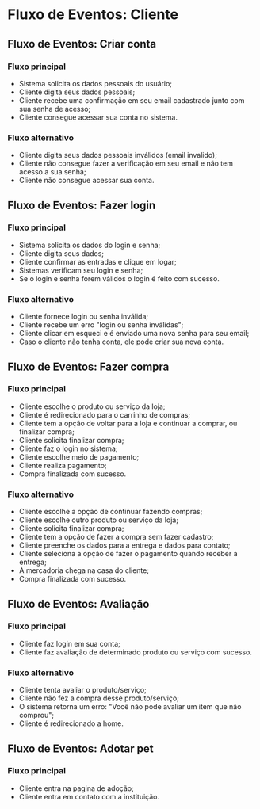 # Fluxo de Eventos: Cliente

## Fluxo de Eventos: Criar conta

### Fluxo principal

* Sistema solicita os dados pessoais do usuário;
* Cliente digita seus dados pessoais;
* Cliente recebe uma confirmação em seu email cadastrado junto com sua senha de acesso;
* Cliente consegue acessar sua conta no sistema.

### Fluxo alternativo

* Cliente digita seus dados pessoais inválidos (email invalido);
* Cliente não consegue fazer a verificação em seu email e não tem acesso a sua senha;
* Cliente não consegue acessar sua conta.


## Fluxo de Eventos: Fazer login

### Fluxo principal

* Sistema solicita os dados do login e senha;
* Cliente digita seus dados;
* Cliente confirmar as entradas e clique em logar;
* Sistemas verificam seu login e senha;
* Se o login e senha forem válidos o login é feito com sucesso.

### Fluxo alternativo

* Cliente fornece login ou senha inválida;
* Cliente recebe um erro "login ou senha inválidas";
* Cliente clicar em esqueci e é enviado uma nova senha para seu email;
* Caso o cliente não tenha conta, ele pode criar sua nova conta.


## Fluxo de Eventos: Fazer compra

### Fluxo principal

* Cliente escolhe o produto ou serviço da loja;
* Cliente é redirecionado para o carrinho de compras;
* Cliente tem a opção de voltar para a loja e continuar a comprar, ou finalizar compra;
* Cliente solicita finalizar compra;
* Cliente faz o login no sistema;
* Cliente escolhe meio de pagamento;
* Cliente realiza pagamento;
* Compra finalizada com sucesso.

### Fluxo alternativo

* Cliente escolhe a opção de continuar fazendo compras;
* Cliente escolhe outro produto ou serviço da loja;
* Cliente solicita finalizar compra;
* Cliente tem a opção de fazer a compra sem fazer cadastro;
* Cliente preenche os dados para a entrega e dados para contato;
* Cliente seleciona a opção de fazer o pagamento quando receber a entrega;
* A mercadoria chega na casa do cliente;
* Compra finalizada com sucesso.


## Fluxo de Eventos: Avaliação

### Fluxo principal

* Cliente faz login em sua conta;
* Cliente faz avaliação de determinado produto ou serviço com sucesso.

### Fluxo alternativo

* Cliente tenta avaliar o produto/serviço;
* Cliente não fez a compra desse produto/serviço;
* O sistema retorna um erro: "Você não pode avaliar um item que não comprou";
* Cliente é redirecionado a home.

 
## Fluxo de Eventos: Adotar pet

### Fluxo principal

* Cliente entra na pagina de adoção;
* Cliente entra em contato com a instituição.